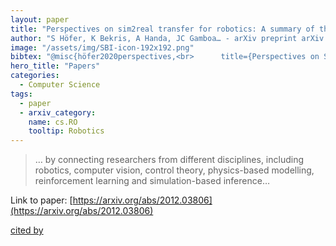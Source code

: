 ```yaml
---
layout: paper
title: "Perspectives on sim2real transfer for robotics: A summary of the r: Ss 2020 workshop"
author: "S Höfer, K Bekris, A Handa, JC Gamboa… - arXiv preprint arXiv …, 2020 - arxiv.org"
image: "/assets/img/SBI-icon-192x192.png"
bibtex: "@misc{höfer2020perspectives,<br>      title={Perspectives on Sim2Real Transfer for Robotics: A Summary of the R:SS 2020 Workshop}, <br>      author={Sebastian Höfer and Kostas Bekris and Ankur Handa and Juan Camilo Gamboa and Florian Golemo and Melissa Mozifian and Chris Atkeson and Dieter Fox and Ken Goldberg and John Leonard and C. Karen Liu and Jan Peters and Shuran Song and Peter Welinder and Martha White},<br>      year={2020},<br>      eprint={2012.03806},<br>      archivePrefix={arXiv},<br>      primaryClass={cs.RO}<br>}"
hero_title: "Papers"
categories:
  - Computer Science
tags:
  - paper
  - arxiv_category:
    name: cs.RO
    tooltip: Robotics
---
```

>… by connecting researchers from different disciplines, including robotics, computer vision, control theory, physics-based modelling, reinforcement learning and simulation-based inference…

Link to paper: [https://arxiv.org/abs/2012.03806](https://arxiv.org/abs/2012.03806)

[cited by](https://scholar.google.com/scholar?cites=11926499705041242973&as_sdt=2005&sciodt=0,5&hl=en&num=20)
